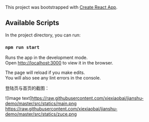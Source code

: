 This project was bootstrapped with [Create React App](https://github.com/facebook/create-react-app).

## Available Scripts

In the project directory, you can run:

### `npm run start`

Runs the app in the development mode.<br>
Open [http://localhost:3000](http://localhost:3000) to view it in the browser.

The page will reload if you make edits.<br>
You will also see any lint errors in the console.

登陆页与首页的截图：

![Image text]https://raw.githubusercontent.com/xiexiaobai/jianshu-demo/master/src/statics/main.png
https://raw.githubusercontent.com/xiexiaobai/jianshu-demo/master/src/statics/zuce.png
